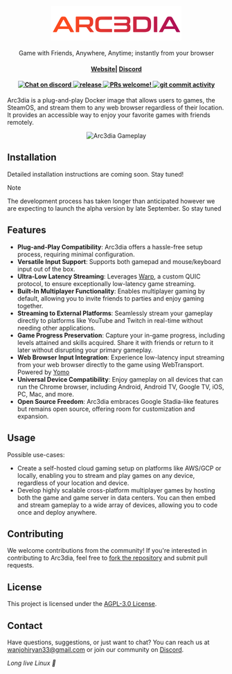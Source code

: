 <h3 align="center">

  ![Arc3dia  light logo](/imgs/logo-name-gradient.png)

</h3>
<p align="center">
  <p align="center">Game with Friends, Anywhere, Anytime; instantly from your browser</p>
</p>
<h4 align="center">
  <a href="https://arc3dia.com/">Website</a>|
  <a href="https://discord.com/invite/Y6etn3qKZ3">Discord</a>
</h4>

<h4 align="center">
   <a href="https://discord.com/invite/Y6etn3qKZ3">
      <img src="https://discordapp.com/api/guilds/1080111004698021909/widget.png?style=shield" alt="Chat on discord">
    </a>
  <a href="https://github.com/wanjohiryan/qwantify/releases">
      <img src="https://img.shields.io/github/v/release/wanjohiryan/qwantify" alt="release">
    </a>
  <a href="https://github.com/wanjohiryan/qwantify">
    <img src="https://img.shields.io/badge/PRs-Welcome-brightgreen" alt="PRs welcome!" />
  </a>
  <a href="">
    <img src="https://img.shields.io/github/commit-activity/m/wanjohiryan/qwantify" alt="git commit activity" />
  </a>
</h4>

Arc3dia is a plug-and-play Docker image that allows users to games, the SteamOS, and stream them to any web browser regardless of their location. It provides an accessible way to enjoy your favorite games with friends remotely.  

<div align="center" >

  ![Arc3dia Gameplay](/imgs/play.gif)

</div>


## Installation

Detailed installation instructions are coming soon. Stay tuned!

> [!NOTE]  
> The development process has taken longer than anticipated however we are expecting to launch the alpha version by late September. So stay tuned

## Features

- **Plug-and-Play Compatibility**: Arc3dia offers a hassle-free setup process, requiring minimal configuration.
- **Versatile Input Support**: Supports both gamepad and mouse/keyboard input out of the box.
- **Ultra-Low Latency Streaming**: Leverages [Warp](https://github.com/wanjohiryan/warp), a custom QUIC protocol, to ensure exceptionally low-latency game streaming.
- **Built-In Multiplayer Functionality**: Enables multiplayer gaming by default, allowing you to invite friends to parties and enjoy gaming together.
- **Streaming to External Platforms**: Seamlessly stream your gameplay directly to platforms like YouTube and Twitch in real-time without needing other applications.
- **Game Progress Preservation**: Capture your in-game progress, including levels attained and skills acquired. Share it with friends or return to it later without disrupting your primary gameplay.
- **Web Browser Input Integration**: Experience low-latency input streaming from your web browser directly to the game using WebTransport. Powered by [Yomo](https://github.com/yomorun/yomo)
-  **Universal Device Compatibility**: Enjoy gameplay on all devices that can run the Chrome browser, including Android, Android TV, Google TV, iOS, PC, Mac, and more.
- **Open Source Freedom**: Arc3dia embraces Google Stadia-like features but remains open source, offering room for customization and expansion.

## Usage

Possible use-cases:

- Create a self-hosted cloud gaming setup on platforms like AWS/GCP or locally, enabling you to stream and play games on any device, regardless of your location and device.
- Develop highly scalable cross-platform multiplayer games by hosting both the game and game server in data centers. You can then embed and stream gameplay to a wide array of devices, allowing you to code once and deploy anywhere.

## Contributing

We welcome contributions from the community! If you're interested in contributing to Arc3dia, feel free to [fork the repository](https://github.com/wanjohiryan/arc3dia) and submit pull requests.

## License

This project is licensed under the [AGPL-3.0 License](LICENSE).
  
## Contact

Have questions, suggestions, or just want to chat? You can reach us at [wanjohiryan33@gmail.com](mailto:wanjohiryan33@gmail.com) or join our community on [Discord](https://discord.com/invite/Y6etn3qKZ3).

_Long live Linux 💝_